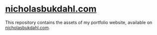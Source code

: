 [nicholasbukdahl.com](http://nicholasbukdahl.com "Portfolio | Nicholas Bukdahl")
====
This repository contains the assets of my portfolio website, available on [nicholasbukdahl.com](http://nicholasbukdahl.com "Portfolio | Nicholas Bukdahl").
